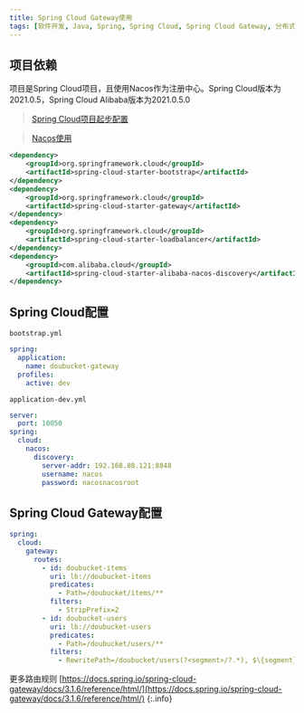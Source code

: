 ```yaml
---
title: Spring Cloud Gateway使用
tags: [软件开发, Java, Spring, Spring Cloud, Spring Cloud Gateway, 分布式系统]
---
```


## 项目依赖

项目是Spring Cloud项目，且使用Nacos作为注册中心。Spring Cloud版本为2021.0.5，Spring Cloud Alibaba版本为2021.0.5.0

> [Spring Cloud项目起步配置](https://blog.oliverclio.com/2018/05/27/Spring-Cloud%E9%A1%B9%E7%9B%AE%E8%B5%B7%E6%AD%A5%E9%85%8D%E7%BD%AE.html)

> [Nacos使用](https://blog.oliverclio.com/2020/11/15/Nacos%E4%BD%BF%E7%94%A8.html)

```xml
<dependency>  
    <groupId>org.springframework.cloud</groupId>  
    <artifactId>spring-cloud-starter-bootstrap</artifactId>  
</dependency>  
<dependency>  
    <groupId>org.springframework.cloud</groupId>  
    <artifactId>spring-cloud-starter-gateway</artifactId>  
</dependency>
<dependency>  
    <groupId>org.springframework.cloud</groupId>  
    <artifactId>spring-cloud-starter-loadbalancer</artifactId>  
</dependency>
<dependency>  
    <groupId>com.alibaba.cloud</groupId>  
    <artifactId>spring-cloud-starter-alibaba-nacos-discovery</artifactId>  
</dependency>
```

## Spring Cloud配置

`bootstrap.yml`

```yml
spring:  
  application:  
    name: doubucket-gateway  
  profiles:  
    active: dev
```

`application-dev.yml`

```yml
server:  
  port: 10050  
spring:  
  cloud:  
    nacos:  
      discovery:  
        server-addr: 192.168.88.121:8848  
        username: nacos  
        password: nacosnacosroot
```

## Spring Cloud Gateway配置

```yml
spring:  
  cloud:  
    gateway:  
      routes:  
        - id: doubucket-items  
          uri: lb://doubucket-items  
          predicates:  
            - Path=/doubucket/items/**  
          filters:  
            - StripPrefix=2
        - id: doubucket-users  
          uri: lb://doubucket-users  
          predicates:  
            - Path=/doubucket/users/**  
          filters:  
            - RewritePath=/doubucket/users(?<segment>/?.*), $\{segment}
```

更多路由规则
[https://docs.spring.io/spring-cloud-gateway/docs/3.1.6/reference/html/](https://docs.spring.io/spring-cloud-gateway/docs/3.1.6/reference/html/)
{:.info}